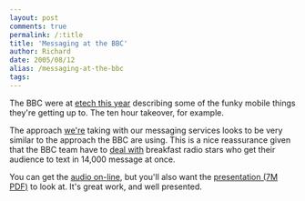 ```yaml
---
layout: post
comments: true
permalink: /:title
title: 'Messaging at the BBC'
author: Richard
date: 2005/08/12
alias: /messaging-at-the-bbc
tags:
---
```


The BBC were at [etech this year][] describing some of the funky mobile
things they're getting up to. The ten hour takeover, for example.

The approach [we're][] taking with our messaging services looks to be
very similar to the approach the BBC are using. This is a nice
reassurance given that the BBC team have to [deal with][] breakfast
radio stars who get their audience to text in 14,000 message at once.

You can get the [audio on-line][], but you'll also want the
[presentation (7M PDF)][] to look at. It's great work, and well
presented.


  [etech this year]: http://conferences.oreillynet.com/cs/et2005/view/e_sess/5981
  [we're]: http://www.spiralarm.com/
  [deal with]: http://www.hackdiary.com/archives/000051.html
  [audio on-line]: http://www.itconversations.com/shows/detail458.html
  [presentation (7M PDF)]: http://www.plasticbag.org/files/misc/radio.pdf
